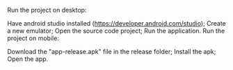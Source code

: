 Run the project on desktop:

Have android studio installed (https://developer.android.com/studio);
Create a new emulator;
Open the source code project;
Run the application.
Run the project on mobile:

Download the "app-release.apk" file in the release folder;
Install the apk;
Open the app.
